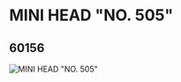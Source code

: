 # MINI HEAD "NO. 505"
## 60156
![MINI HEAD "NO. 505"](https://lc-www-live-s.legocdn.com/media/bricks/5/2/4508589.jpg)